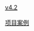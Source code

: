 <div style="background-image: url('./assets/images/5DdocBackGroud.webp');background-size: 100% 100%;width: 100%;height: 100vh;text-align: left;">
    <div style="margin: 17vw 0 0 14vw; color: white;font-size: 20px;display: inline-block;">
        <!-- <img src="./assets/images/fangdajing.png" > -->
        <a href="http://5ds.bsbcore.com/#/v4.2_%E5%BB%BA%E7%AD%91">v4.2</a> <br><br>
        <a href="http://5ds.bsbcore.com/#/vue">项目案例</a> <br>
    </div>
</div>
